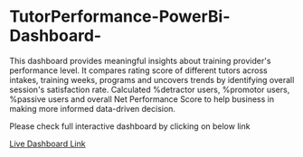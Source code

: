 # TutorPerformance-PowerBi-Dashboard-

This dashboard provides meaningful insights about training provider's performance level. It compares rating score of different tutors across intakes, training weeks, programs and uncovers trends by identifying overall session's satisfaction rate. Calculated %detractor users, %promotor users, %passive users and overall Net Performance Score to help business in making more informed data-driven decision.

Please check full interactive dashboard by clicking on below link
 
 [Live Dashboard Link](https://app.powerbi.com/view?r=eyJrIjoiNjRiOWUyNTUtZTMwNi00ODliLWI1OTktYzBiZWYyYmQ3Y2E2IiwidCI6ImE4ZDQ4NGQ1LTI5OGUtNDgyMy04NjQ5LWI1MDk0MzM0ODlmZiJ9)

